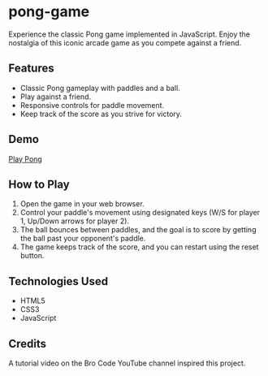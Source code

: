 # pong-game

Experience the classic Pong game implemented in JavaScript. Enjoy the nostalgia of this iconic arcade game as you compete against a friend.

## Features

- Classic Pong gameplay with paddles and a ball.
- Play against a friend.
- Responsive controls for paddle movement.
- Keep track of the score as you strive for victory.

## Demo

[Play Pong](https://chamindud.github.io/pong-game/)

## How to Play

1. Open the game in your web browser.
2. Control your paddle's movement using designated keys (W/S for player 1, Up/Down arrows for player 2).
3. The ball bounces between paddles, and the goal is to score by getting the ball past your opponent's paddle.
4. The game keeps track of the score, and you can restart using the reset button.

## Technologies Used

- HTML5
- CSS3
- JavaScript

## Credits

A tutorial video on the Bro Code YouTube channel inspired this project.
